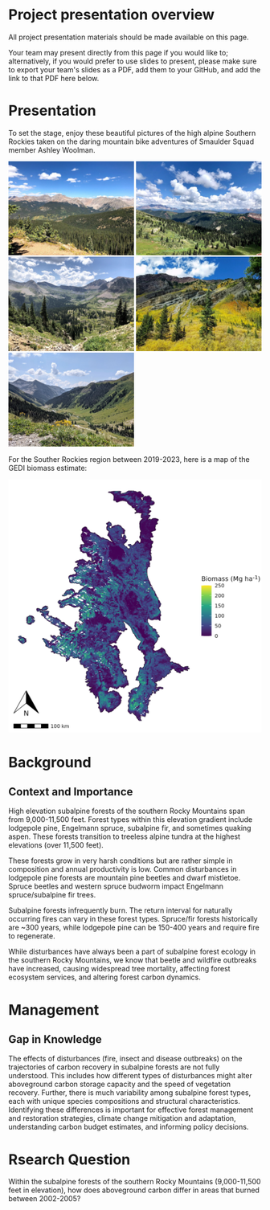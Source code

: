# Project presentation overview

All project presentation materials should be made available on this page.

Your team may present directly from this page if you would like to; alternatively, if you would prefer to use slides to present, please make sure to export your team's slides as a PDF, add them to your GitHub, and add the link to that PDF here below.

# Presentation

To set the stage, enjoy these beautiful pictures of the high alpine Southern Rockies taken on the daring mountain bike adventures of Smaulder Squad member Ashley Woolman.
<p float="left">
  <img src="https://raw.githubusercontent.com/CU-ESIIL/FCC24_Group_5/main/docs/project-documentation/IMG_0138.jpg" alt="drawing" width="250"/>
  <img src="https://raw.githubusercontent.com/CU-ESIIL/FCC24_Group_5/main/docs/project-documentation/IMG_5108.jpg" alt="drawing" width="250"/>
  <img src="https://raw.githubusercontent.com/CU-ESIIL/FCC24_Group_5/main/docs/project-documentation/IMG_5256.jpg" alt="drawing" width="250"/>
  <img src="https://raw.githubusercontent.com/CU-ESIIL/FCC24_Group_5/main/docs/project-documentation/IMG_9651.JPG" alt="drawing" width="250"/>
  <img src="https://raw.githubusercontent.com/CU-ESIIL/FCC24_Group_5/main/docs/project-documentation/original_6409622c-b99b-42ec-aff2-b0870d097180_PXL_20210815_181251343.jpg" alt="drawing" width="250"/>
</p>


For the Souther Rockies region between 2019-2023, here is a map of the GEDI biomass estimate:

<img src="https://raw.githubusercontent.com/CU-ESIIL/FCC24_Group_5/main/code/visualization/gedi_biomass_south_rock.png" alt="GEDI biomass" width="600"/>

# Background
## Context and Importance


High elevation subalpine forests of the southern Rocky Mountains span from 9,000-11,500 feet. Forest types within this elevation gradient include lodgepole pine, Engelmann spruce, subalpine fir, and sometimes quaking aspen. These forests transition to treeless alpine tundra at the highest elevations (over 11,500 feet). 

These forests grow in very harsh conditions but are rather simple in composition and annual productivity is low. 
Common disturbances in lodgepole pine forests are mountain pine beetles and dwarf mistletoe. Spruce beetles and western spruce budworm impact Engelmann spruce/subalpine fir trees. 

Subalpine forests infrequently burn. The return interval for naturally occurring fires can vary in these forest types. Spruce/fir forests historically are ~300 years, while lodgepole pine can be 150-400 years and require fire to regenerate. 

While disturbances have always been a part of subalpine forest ecology in the southern Rocky Mountains, we know that beetle and wildfire outbreaks have increased, causing widespread tree mortality, affecting forest ecosystem services, and altering forest carbon dynamics. 

# Management
## Gap in Knowledge

The effects of disturbances (fire, insect and disease outbreaks) on the trajectories of carbon recovery in subalpine forests are not fully understood. This includes how different types of disturbances might alter aboveground carbon storage capacity and the speed of vegetation recovery. Further, there is much variability among subalpine forest types, each with unique species compositions and structural characteristics. Identifying these differences is important for effective forest management and restoration strategies, climate change mitigation and adaptation, understanding carbon budget estimates, and informing policy decisions. 


# Rsearch Question

Within the subalpine forests of the southern Rocky Mountains (9,000-11,500 feet in elevation), how does aboveground carbon differ in areas that burned between 2002-2005?
